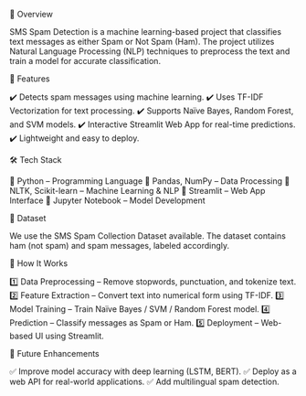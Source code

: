📌 Overview

SMS Spam Detection is a machine learning-based project that classifies text messages as either Spam or Not Spam (Ham). The project utilizes Natural Language Processing (NLP) techniques to preprocess the text and train a model for accurate classification.

🚀 Features

✔️ Detects spam messages using machine learning.
✔️ Uses TF-IDF Vectorization for text processing.
✔️ Supports Naïve Bayes, Random Forest, and SVM models.
✔️ Interactive Streamlit Web App for real-time predictions.
✔️ Lightweight and easy to deploy.


🛠️ Tech Stack

🔹 Python – Programming Language
🔹 Pandas, NumPy – Data Processing
🔹 NLTK, Scikit-learn – Machine Learning & NLP
🔹 Streamlit – Web App Interface
🔹 Jupyter Notebook – Model Development


📂 Dataset

We use the SMS Spam Collection Dataset available. The dataset contains ham (not spam) and spam messages, labeled accordingly.


🎯 How It Works

1️⃣ Data Preprocessing – Remove stopwords, punctuation, and tokenize text.
2️⃣ Feature Extraction – Convert text into numerical form using TF-IDF.
3️⃣ Model Training – Train Naïve Bayes / SVM / Random Forest model.
4️⃣ Prediction – Classify messages as Spam or Ham.
5️⃣ Deployment – Web-based UI using Streamlit.


🔮 Future Enhancements

✅ Improve model accuracy with deep learning (LSTM, BERT).
✅ Deploy as a web API for real-world applications.
✅ Add multilingual spam detection.
